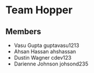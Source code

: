 # Team Hopper

## Members
- Vasu Gupta        guptavasu1213
- Ahsan Hassan      ahshassan
- Dustin Wagner     cdev123
- Darienne Johnson  johsond235
